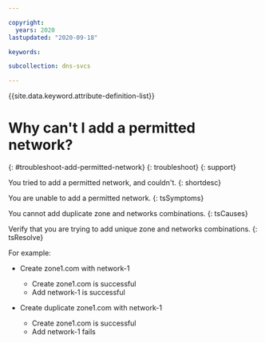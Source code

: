 ```yaml
---

copyright:
  years: 2020
lastupdated: "2020-09-18"

keywords: 

subcollection: dns-svcs

---
```


{{site.data.keyword.attribute-definition-list}}

# Why can't I add a permitted network?
{: #troubleshoot-add-permitted-network}
{: troubleshoot}
{: support} 

You tried to add a permitted network, and couldn't.
{: shortdesc}

You are unable to add a permitted network.
{: tsSymptoms}

You cannot add duplicate zone and networks combinations.
{: tsCauses}

Verify that you are trying to add unique zone and networks combinations.
{: tsResolve}

For example:

- Create zone1.com with network-1
    - Create zone1.com is successful
    - Add network-1 is successful

- Create duplicate zone1.com with network-1
    - Create zone1.com is successful
    - Add network-1 fails
